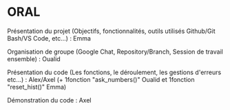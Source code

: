 # ORAL
Présentation du projet (Objectifs, fonctionnalités, outils utilisés Github/Git Bash/VS Code, etc...) : Emma 

Organisation de groupe (Google Chat, Repository/Branch, Session de travail ensemble) : Oualid

Présentation du code (Les fonctions, le déroulement, les gestions d'erreurs etc...) : Alex/Axel (+ 1fonction "ask_numbers()" Oualid et 1fonction "reset_hist()" Emma)

Démonstration du code : Axel
